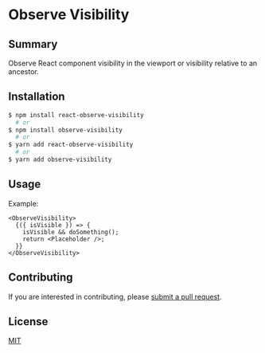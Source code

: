 # Observe Visibility

## Summary

Observe React component visibility in the viewport or visibility relative to an ancestor.

## Installation

```sh
$ npm install react-observe-visibility
  # or
$ npm install observe-visibility
  # or
$ yarn add react-observe-visibility
  # or
$ yarn add observe-visibility
```

## Usage

Example:

```
<ObserveVisibility>
  {({ isVisible }) => {
    isVisible && doSomething();
    return <Placeholder />;
  }}
</ObserveVisibility>
```

## Contributing

If you are interested in contributing, please [submit a pull request](https://help.github.com/articles/about-pull-requests/).

## License

[MIT](http://opensource.org/licenses/MIT)
